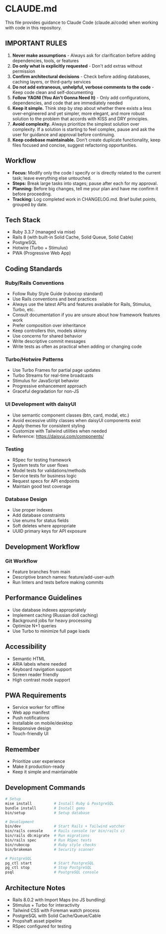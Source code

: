 # CLAUDE.md

This file provides guidance to Claude Code (claude.ai/code) when working with code in this repository.

## IMPORTANT RULES

1. **Never make assumptions** - Always ask for clarification before adding dependencies, tools, or features
2. **Do only what is explicitly requested** - Don't add extras without permission
3. **Confirm architectural decisions** - Check before adding databases, caching layers, or third-party services
4. **Do not add extraneous, unhelpful, verbose comments to the code** - Keep code clean and self-documenting
5. **Follow YAGNI (You Ain't Gonna Need It)** - Only add configurations, dependencies, and code that are immediately needed
6. **Keep it simple.** Think step by step about whether there exists a less over-engineered and yet simpler, more elegant, and more robust solution to the problem that accords with KISS and DRY principles.
7. **Avoid complexity.** Always prioritize the simplest solution over complexity. If a solution is starting to feel complex, pause and ask the user for guidance and approval before continuing.
8. **Keep codebase maintainable.** Don't create duplicate functionality, keep files focused and concise, suggest refactoring opportunities.

## Workflow

- **Focus:** Modify only the code I specify or is directly related to the current task; leave everything else untouched.
- **Steps:** Break large tasks into stages; pause after each for my approval.
- **Planning:** Before big changes, tell me your plan and have me confirm it before proceeding.
- **Tracking:** Log completed work in CHANGELOG.md. Brief bullet points, grouped by date.

## Tech Stack

- Ruby 3.3.7 (managed via mise)
- Rails 8 (with built-in Solid Cache, Solid Queue, Solid Cable)
- PostgreSQL
- Hotwire (Turbo + Stimulus)
- PWA (Progressive Web App)

## Coding Standards

### Ruby/Rails Conventions

- Follow Ruby Style Guide (rubocop standard)
- Use Rails conventions and best practices
- Always use the latest APIs and features available for Rails, Stimulus, Turbo, etc.
- Consult documentation if you are unsure about how framework features work
- Prefer composition over inheritance
- Keep controllers thin, models skinny
- Use concerns for shared behavior
- Write descriptive commit messages
- Write tests as often as practical when adding or changing code

### Turbo/Hotwire Patterns

- Use Turbo Frames for partial page updates
- Turbo Streams for real-time broadcasts
- Stimulus for JavaScript behavior
- Progressive enhancement approach
- Graceful degradation for non-JS

### UI Development with daisyUI

- Use semantic component classes (btn, card, modal, etc.)
- Avoid excessive utility classes when daisyUI components exist
- Apply themes for consistent styling
- Customize with Tailwind utilities when needed
- Reference: https://daisyui.com/components/

### Testing

- RSpec for testing framework
- System tests for user flows
- Model tests for validations/methods
- Service tests for business logic
- Request specs for API endpoints
- Maintain good test coverage

### Database Design

- Use proper indexes
- Add database constraints
- Use enums for status fields
- Soft deletes where appropriate
- UUID primary keys for API exposure

## Development Workflow

### Git Workflow

- Feature branches from main
- Descriptive branch names: feature/add-user-auth
- Run linters and tests before making commits

## Performance Guidelines

- Use database indexes appropriately
- Implement caching (Russian doll caching)
- Background jobs for heavy processing
- Optimize N+1 queries
- Use Turbo to minimize full page loads

## Accessibility

- Semantic HTML
- ARIA labels where needed
- Keyboard navigation support
- Screen reader friendly
- High contrast mode support

## PWA Requirements

- Service worker for offline
- Web app manifest
- Push notifications
- Installable on mobile/desktop
- Responsive design
- Touch-friendly UI

## Remember

- Prioritize user experience
- Make it production-ready
- Keep it simple and maintainable

## Development Commands

```bash
# Setup
mise install          # Install Ruby & PostgreSQL
bundle install        # Install gems
bin/setup             # Setup database

# Development
bin/dev               # Start Rails + Tailwind watcher
bin/rails console     # Rails console (or bin/rails c)
bin/rails db:migrate  # Run migrations
bin/rails spec        # Run RSpec tests
bin/rubocop           # Ruby style checks
bin/brakeman          # Security scanner

# PostgreSQL
pg_ctl start          # Start PostgreSQL
pg_ctl stop           # Stop PostgreSQL
psql                  # PostgreSQL console
```

## Architecture Notes

- Rails 8.0.2 with Import Maps (no JS bundling)
- Stimulus + Turbo for interactivity
- Tailwind CSS with Foreman watch process
- PostgreSQL with Solid Cache/Queue/Cable
- Propshaft asset pipeline
- RSpec configured for testing
